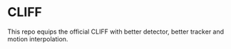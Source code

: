 # CLIFF
This repo equips the official CLIFF with better detector, better tracker and motion interpolation.
